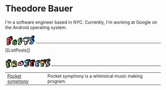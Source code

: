 # Theodore Bauer

I'm a software engineer based in NYC. Currently, I'm working at Google on the Android operating system.

<img src="images/posts.png" width="100px" height="40px" style="margin-bottom: -15px" />

<div style="border-top: solid; border-width: 1px;">

[[ListPosts]]

</div>

<img src="images/projects.png" width="150px" height="40px" style="margin-bottom: -15px" />

<div style="border-top: solid; border-width: 1px; padding-top: 7px">

| | |
| -------- | ------- |
| [Pocket symphony](https://tedbauer.github.io/pocket-symphony.html)   | Pocket symphony is a whimsical music making program. |

</div>
